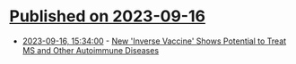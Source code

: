 # [Published on 2023-09-16](index.md)

* [2023-09-16, 15:34:00](https://science.slashdot.org/story/23/09/16/0156244/new-inverse-vaccine-shows-potential-to-treat-ms-and-other-autoimmune-diseases?utm_source=rss1.0mainlinkanon&utm_medium=feed) - [New 'Inverse Vaccine' Shows Potential to Treat MS and Other Autoimmune Diseases](https://science.slashdot.org/story/23/09/16/0156244/new-inverse-vaccine-shows-potential-to-treat-ms-and-other-autoimmune-diseases?utm_source=rss1.0mainlinkanon&utm_medium=feed)
